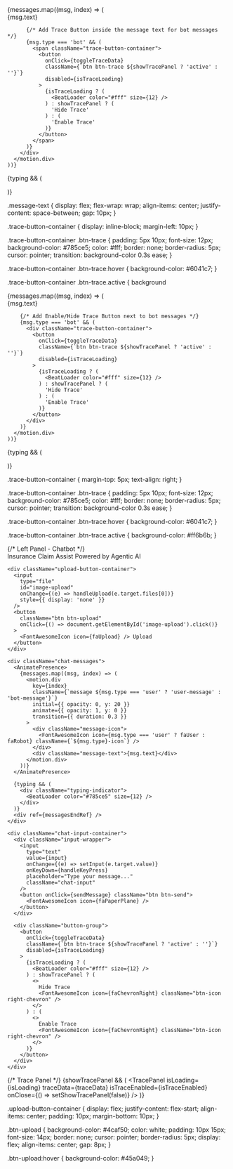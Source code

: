 <div className="chat-messages">
  <AnimatePresence>
    {messages.map((msg, index) => (
      <motion.div
        key={index}
        className={`message ${msg.type === 'user' ? 'user-message' : 'bot-message'}`}
        initial={{ opacity: 0, y: 20 }}
        animate={{ opacity: 1, y: 0 }}
        transition={{ duration: 0.3 }}
      >
        <div className="message-icon">
          <FontAwesomeIcon icon={msg.type === 'user' ? faUser : faRobot} className={`${msg.type}-icon`} />
        </div>
        <div className="message-text">
          {msg.text}

          {/* Add Trace Button inside the message text for bot messages */}
          {msg.type === 'bot' && (
            <span className="trace-button-container">
              <button
                onClick={toggleTraceData}
                className={`btn btn-trace ${showTracePanel ? 'active' : ''}`}
                disabled={isTraceLoading}
              >
                {isTraceLoading ? (
                  <BeatLoader color="#fff" size={12} />
                ) : showTracePanel ? (
                  'Hide Trace'
                ) : (
                  'Enable Trace'
                )}
              </button>
            </span>
          )}
        </div>
      </motion.div>
    ))}
  </AnimatePresence>

  {typing && (
    <div className="typing-indicator">
      <BeatLoader color="#785ce5" size={12} />
    </div>
  )}
  <div ref={messagesEndRef} />
</div>




.message-text {
  display: flex;
  flex-wrap: wrap;
  align-items: center;
  justify-content: space-between;
  gap: 10px;
}

.trace-button-container {
  display: inline-block;
  margin-left: 10px;
}

.trace-button-container .btn-trace {
  padding: 5px 10px;
  font-size: 12px;
  background-color: #785ce5;
  color: #fff;
  border: none;
  border-radius: 5px;
  cursor: pointer;
  transition: background-color 0.3s ease;
}

.trace-button-container .btn-trace:hover {
  background-color: #6041c7;
}

.trace-button-container .btn-trace.active {
  background








<div className="chat-messages">
  <AnimatePresence>
    {messages.map((msg, index) => (
      <motion.div
        key={index}
        className={`message ${msg.type === 'user' ? 'user-message' : 'bot-message'}`}
        initial={{ opacity: 0, y: 20 }}
        animate={{ opacity: 1, y: 0 }}
        transition={{ duration: 0.3 }}
      >
        <div className="message-icon">
          <FontAwesomeIcon icon={msg.type === 'user' ? faUser : faRobot} className={`${msg.type}-icon`} />
        </div>
        <div className="message-text">{msg.text}</div>

        {/* Add Enable/Hide Trace Button next to bot messages */}
        {msg.type === 'bot' && (
          <div className="trace-button-container">
            <button
              onClick={toggleTraceData}
              className={`btn btn-trace ${showTracePanel ? 'active' : ''}`}
              disabled={isTraceLoading}
            >
              {isTraceLoading ? (
                <BeatLoader color="#fff" size={12} />
              ) : showTracePanel ? (
                'Hide Trace'
              ) : (
                'Enable Trace'
              )}
            </button>
          </div>
        )}
      </motion.div>
    ))}
  </AnimatePresence>

  {typing && (
    <div className="typing-indicator">
      <BeatLoader color="#785ce5" size={12} />
    </div>
  )}
  <div ref={messagesEndRef} />
</div>





.trace-button-container {
  margin-top: 5px;
  text-align: right;
}

.trace-button-container .btn-trace {
  padding: 5px 10px;
  font-size: 12px;
  background-color: #785ce5;
  color: #fff;
  border: none;
  border-radius: 5px;
  cursor: pointer;
  transition: background-color 0.3s ease;
}

.trace-button-container .btn-trace:hover {
  background-color: #6041c7;
}

.trace-button-container .btn-trace.active {
  background-color: #ff6b6b;
}











<div className="chat-wrapper">
  {/* Left Panel - Chatbot */}
  <div className="chatbot-panel">
    <div className="chat-header">
      <FontAwesomeIcon icon={faRobot} className="header-icon" />
      Insurance Claim Assist
      <span className="powered-by">Powered by Agentic AI</span>
    </div>

    <div className="upload-button-container">
      <input
        type="file"
        id="image-upload"
        onChange={(e) => handleUpload(e.target.files[0])}
        style={{ display: 'none' }}
      />
      <button
        className="btn btn-upload"
        onClick={() => document.getElementById('image-upload').click()}
      >
        <FontAwesomeIcon icon={faUpload} /> Upload
      </button>
    </div>

    <div className="chat-messages">
      <AnimatePresence>
        {messages.map((msg, index) => (
          <motion.div
            key={index}
            className={`message ${msg.type === 'user' ? 'user-message' : 'bot-message'}`}
            initial={{ opacity: 0, y: 20 }}
            animate={{ opacity: 1, y: 0 }}
            transition={{ duration: 0.3 }}
          >
            <div className="message-icon">
              <FontAwesomeIcon icon={msg.type === 'user' ? faUser : faRobot} className={`${msg.type}-icon`} />
            </div>
            <div className="message-text">{msg.text}</div>
          </motion.div>
        ))}
      </AnimatePresence>

      {typing && (
        <div className="typing-indicator">
          <BeatLoader color="#785ce5" size={12} />
        </div>
      )}
      <div ref={messagesEndRef} />
    </div>

    <div className="chat-input-container">
      <div className="input-wrapper">
        <input
          type="text"
          value={input}
          onChange={(e) => setInput(e.target.value)}
          onKeyDown={handleKeyPress}
          placeholder="Type your message..."
          className="chat-input"
        />
        <button onClick={sendMessage} className="btn btn-send">
          <FontAwesomeIcon icon={faPaperPlane} />
        </button>
      </div>

      <div className="button-group">
        <button
          onClick={toggleTraceData}
          className={`btn btn-trace ${showTracePanel ? 'active' : ''}`}
          disabled={isTraceLoading}
        >
          {isTraceLoading ? (
            <BeatLoader color="#fff" size={12} />
          ) : showTracePanel ? (
            <>
              Hide Trace
              <FontAwesomeIcon icon={faChevronRight} className="btn-icon right-chevron" />
            </>
          ) : (
            <>
              Enable Trace
              <FontAwesomeIcon icon={faChevronRight} className="btn-icon right-chevron" />
            </>
          )}
        </button>
      </div>
    </div>
  </div>

  {/* Trace Panel */}
  {showTracePanel && (
    <TracePanel
      isLoading={isLoading}
      traceData={traceData}
      isTraceEnabled={isTraceEnabled}
      onClose={() => setShowTracePanel(false)}
    />
  )}
</div>




.upload-button-container {
  display: flex;
  justify-content: flex-start;
  align-items: center;
  padding: 10px;
  margin-bottom: 10px;
}

.btn-upload {
  background-color: #4caf50;
  color: white;
  padding: 10px 15px;
  font-size: 14px;
  border: none;
  cursor: pointer;
  border-radius: 5px;
  display: flex;
  align-items: center;
  gap: 8px;
}

.btn-upload:hover {
  background-color: #45a049;
}
